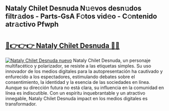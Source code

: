## Nataly Chilet Desnuda N𝚞𝚎vos desn𝚞dos filtr𝚊dos - Parts-GsA F𝚘tos vid𝚎o - C𝚘ntenido atr𝚊ctivo Pfwph

# <h2><a href="http://mbboqgh.tromn.icu/?c=Nataly+Chilet+Desnuda">🔗👉👉👉 Nataly Chilet Desnuda 🔗🔗</a></h2>

[![Nataly Chilet Desnuda nuevo](https://i.imgur.com/pEAQMta.gif)](http://mbboqgh.tromn.icu/?c=Nataly+Chilet+Desnuda)
Nataly Chilet Desnuda, un personaje multifacético y polarizador, se resiste a las etiquetas simples. Su uso innovador de los medios digitales para la autopresentación ha cautivado y enfurecido a los espectadores, estimulando debates sobre el consentimiento, la identidad y la esencia de las sociedades en línea. Aunque su dirección futura no está clara, su influencia en la comunidad en línea es indiscutible. Con un espíritu inquebrantable y un atractivo innegable, Nataly Chilet Desnuda impact en los medios digitales es transformador.
